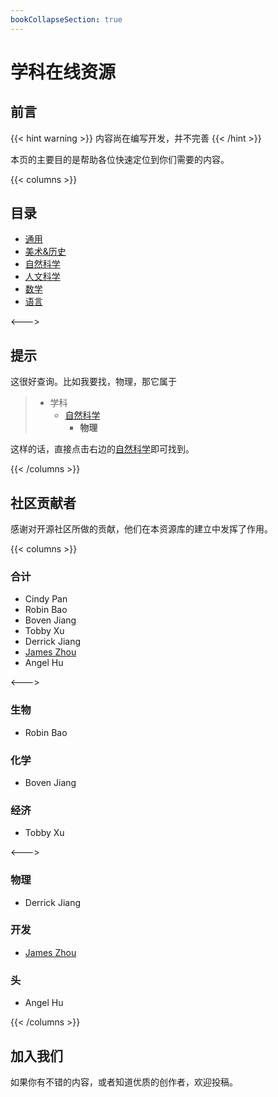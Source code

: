 ```yaml
---
bookCollapseSection: true
---
```


# 学科在线资源

## 前言

{{< hint warning >}}
内容尚在编写开发，并不完善
{{< /hint >}}

本页的主要目的是帮助各位快速定位到你们需要的内容。

{{< columns >}}

## 目录

- [通用](通用/)
- [美术&历史](美术历史/)
- [自然科学](自然科学/)
- [人文科学](人文科学/)
- [数学](数学/)
- [语言](语言/)

<--->

## 提示

这很好查询。比如我要找，物理，那它属于

> - 学科
>   - [自然科学](自然科学/)
>     - **物理**

这样的话，直接点击右边的[自然科学](自然科学/)即可找到。

{{< /columns >}}

## 社区贡献者

感谢对开源社区所做的贡献，他们在本资源库的建立中发挥了作用。

{{< columns >}}

### 合计

- Cindy Pan
- Robin Bao
- Boven Jiang
- Tobby Xu
- Derrick Jiang
- [James Zhou](https://www.jamesflare.com)
- Angel Hu

<--->

### 生物

- Robin Bao

### 化学

- Boven Jiang

### 经济

- Tobby Xu

<--->

### 物理

- Derrick Jiang

### 开发

- [James Zhou](https://www.jamesflare.com)

### 头

- Angel Hu

{{< /columns >}}

## 加入我们

如果你有不错的内容，或者知道优质的创作者，欢迎投稿。